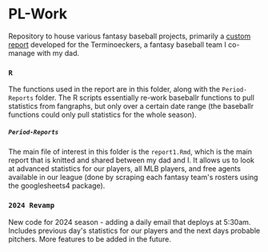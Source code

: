 # PL-Work

Repository to house various fantasy baseball projects, primarily a [custom report](https://noecke2.github.io/PL-Work/R/Period-Reports/report1.html) developed for the Terminoeckers, a fantasy baseball team I co-manage with my dad.

### `R`
The functions used in the report are in this folder, along with the `Period-Reports` folder. The R scripts essentially re-work baseballr functions to pull statistics from fangraphs, but only over a certain date range (the baseballr functions could only pull statistics for the whole season). 

##### `Period-Reports`

The main file of interest in this folder is the `report1.Rmd`, which is the main report that is knitted and shared between my dad and I. It allows us to look at advanced statistics for our players, all MLB players, and free agents available in our league (done by scraping each fantasy team's rosters using the googlesheets4 package). 

### `2024 Revamp`

New code for 2024 season - adding a daily email that deploys at 5:30am. Includes previous day's statistics for our players and the next days probable pitchers. More features to be added in the future.